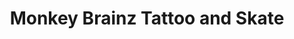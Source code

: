 ---
title: "Monkey Brainz Tattoo and Skate"
url: /richmond-city/monkey-brainz-tattoo-and-skate/
shop: tattoo
---